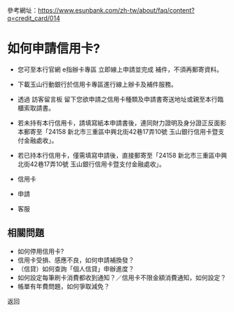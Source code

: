 參考網址：https://www.esunbank.com/zh-tw/about/faq/content?q=credit_card/014

# 如何申請信用卡?

  * 您可至本行官網 e指辦卡專區 立即線上申請並完成 補件，不須再郵寄資料。
  * 下載玉山行動銀行於信用卡專區進行線上辦卡及補件服務。
  * 透過 訪客留言板 留下您欲申請之信用卡種類及申請書寄送地址或親至本行臨櫃索取請書。

  

  * 若未持有本行信用卡，請填寫紙本申請書後，連同財力證明及身分證正反面影本郵寄至「24158 新北市三重區中興北街42巷17弄10號 玉山銀行信用卡暨支付金融處收」。
  * 若已持本行信用卡，僅需填寫申請後，直接郵寄至「24158 新北市三重區中興北街42巷17弄10號 玉山銀行信用卡暨支付金融處收」。

  * 信用卡
  * 申請
  * 客服

## 相關問題

  * 如何停用信用卡? 
  * 信用卡受損、感應不良，如何申請補換發？ 
  * （信貸）如何查詢「個人信貸」申辦進度？ 
  * 如何設定每筆刷卡消費都收到通知？／信用卡不限金額消費通知，如何設定？ 
  * 帳單有年費問題，如何爭取減免？ 

返回

